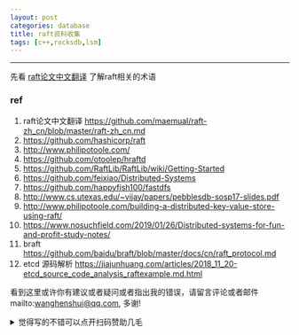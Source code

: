 ```yaml
---
layout: post
categories: database
title: raft资料收集
tags: [c++,rocksdb,lsm]
---
```


  

---



先看 [raft论文中文翻译](https://github.com/maemual/raft-zh_cn/blob/master/raft-zh_cn.md) 了解raft相关的术语



### ref

1. raft论文中文翻译 https://github.com/maemual/raft-zh_cn/blob/master/raft-zh_cn.md
2. https://github.com/hashicorp/raft
3. http://www.philipotoole.com/
4. https://github.com/otoolep/hraftd
5. https://github.com/RaftLib/RaftLib/wiki/Getting-Started
6. https://github.com/feixiao/Distributed-Systems
7. https://github.com/happyfish100/fastdfs
8. http://www.cs.utexas.edu/~vijay/papers/pebblesdb-sosp17-slides.pdf
9. http://www.philipotoole.com/building-a-distributed-key-value-store-using-raft/
10. https://www.nosuchfield.com/2019/01/26/Distributed-systems-for-fun-and-profit-study-notes/
11. braft https://github.com/baidu/braft/blob/master/docs/cn/raft_protocol.md
12. etcd 源码解析 https://jiajunhuang.com/articles/2018_11_20-etcd_source_code_analysis_raftexample.md.html



看到这里或许你有建议或者疑问或者指出我的错误，请留言评论或者邮件mailto:wanghenshui@qq.com, 多谢! 
<details>
<summary>觉得写的不错可以点开扫码赞助几毛</summary>
<img src="https://wanghenshui.github.io/assets/wepay.png" alt="微信转账">
</details>